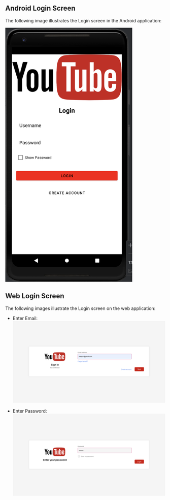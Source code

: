 ## Android Login Screen

The following image illustrates the Login screen in the Android application:

<img src="../images/loginAndroid.png" alt="Login in Android" width="400"/>

## Web Login Screen

The following images illustrate the Login screen on the web application:

- Enter Email:
  ![Login - Enter Email](../images/signInWebEmail.png)

- Enter Password:
  ![Login - Enter Password](../images/signInWebPassword.png)
